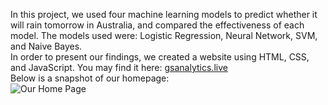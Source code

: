 In this project, we used four machine learning models to predict whether it will rain tomorrow in Australia, and compared the effectiveness of each model. The models used were: Logistic Regression, Neural Network, SVM, and Naive Bayes.  
In order to present our findings, we created a website using HTML, CSS, and JavaScript.
You may find it here: [gsanalytics.live](https://www.gsanalytics.live/)  
Below is a snapshot of our homepage:  
![Our Home Page](https://github.com/ognjenstrbanovic/gsanalytics/blob/master/GSA%20Home%20Page%20Screen%20Shot.jpg?raw=true)
